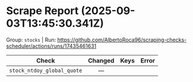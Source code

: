 # Scrape Report (2025-09-03T13:45:30.341Z)

Group: `stocks`  |  Run: https://github.com/AlbertoRoca96/scraping-checks-scheduler/actions/runs/17435461631

| Check | Changed | Keys | Error |
|---|:---:|:--|:--|
| `stock_ntdoy_global_quote` | — |  |  |
